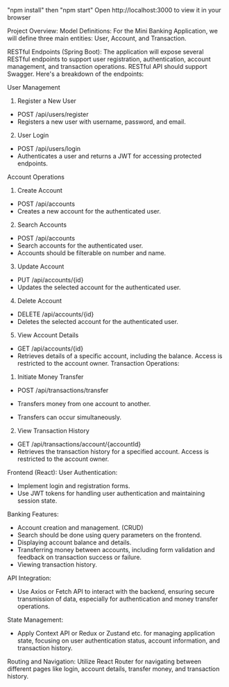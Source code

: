 
"npm install" then
"npm start"
Open http://localhost:3000 to view it in your browser

Project Overview:
Model Definitions:
For the Mini Banking Application, we will define three main entities: User, Account, and
Transaction.

RESTful Endpoints (Spring Boot):
The application will expose several RESTful endpoints to support user registration,
authentication, account management, and transaction operations. RESTful API should support
Swagger. Here's a breakdown of the endpoints:

User Management
1. Register a New User
- POST /api/users/register
- Registers a new user with username, password, and email.
2. User Login
- POST /api/users/login
- Authenticates a user and returns a JWT for accessing protected endpoints.

Account Operations
1. Create Account
- POST /api/accounts
- Creates a new account for the authenticated user.
2. Search Accounts
- POST /api/accounts
- Search accounts for the authenticated user.
- Accounts should be filterable on number and name.
3. Update Account
- PUT /api/accounts/{id}
- Updates the selected account for the authenticated user.
4. Delete Account
- DELETE /api/accounts/{id}
- Deletes the selected account for the authenticated user.
5. View Account Details
- GET /api/accounts/{id}
- Retrieves details of a specific account, including the balance. Access is restricted
to the account owner.
Transaction Operations:
1. Initiate Money Transfer
- POST /api/transactions/transfer

- Transfers money from one account to another.
- Transfers can occur simultaneously.
2. View Transaction History
- GET /api/transactions/account/{accountId}
- Retrieves the transaction history for a specified account. Access is restricted to
the account owner.

Frontend (React):
User Authentication:
- Implement login and registration forms.
- Use JWT tokens for handling user authentication and maintaining session state.

Banking Features:
- Account creation and management. (CRUD)
- Search should be done using query parameters on the frontend.
- Displaying account balance and details.
- Transferring money between accounts, including form validation and feedback on
transaction success or failure.
- Viewing transaction history.

API Integration:
- Use Axios or Fetch API to interact with the backend, ensuring secure transmission of
data, especially for authentication and money transfer operations.

State Management:
- Apply Context API or Redux or Zustand etc. for managing application state, focusing on
user authentication status, account information, and transaction history.

Routing and Navigation:
Utilize React Router for navigating between different pages like login, account details, transfer
money, and transaction history.
